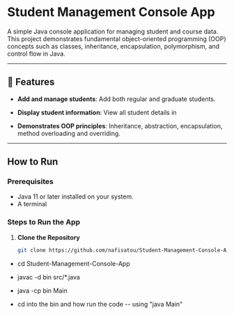  # Student Management Console App

A simple Java console application for managing student and course data. This project demonstrates fundamental object-oriented programming (OOP) concepts such as classes, inheritance, encapsulation, polymorphism, and control flow in Java.

---

## 🧠 Features

- **Add and manage students**: Add both regular and graduate students.

- **Display student information**: View all student details in 

- **Demonstrates OOP principles**: Inheritance, abstraction, encapsulation, method overloading and overriding.

---

##  How to Run

### Prerequisites

- Java 11 or later installed on your system.
- A terminal 

### Steps to Run the App

1. **Clone the Repository**

   ```bash
   git clone https://github.com/nafisatou/Student-Management-Console-App.git

  - cd Student-Management-Console-App

  - javac -d bin src/*.java

  - java -cp bin Main

  - cd into the bin and how run the code -- using "java Main"


